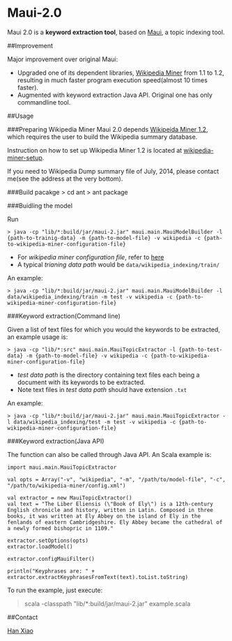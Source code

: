 Maui-2.0
======

Maui 2.0 is a **keyword extraction tool**, based on [Maui][maui], a topic indexing tool. 

##Improvement

Major improvement over original Maui:

- Upgraded one of its dependent libraries, [Wikipedia Miner][wikipedia-miner] from 1.1 to 1.2, resulting in much faster program execution speed(almost 10 times faster).
- Augmented with keyword extraction Java API. Original one has only commandline tool.


##Usage

###Preparing Wikipedia Miner
Maui 2.0 depends [Wikipeida Miner 1.2][wikipedia-miner], which requires the user to build the Wikipedia summary database. 

Instruction on how to set up Wikipedia Miner 1.2 is located at [wikipedia-miner-setup]. 

If you need to Wikipedia Dump summary file of July, 2014, please contact me(see the address at the very bottom).

###Build pacakge
    > cd ant
    > ant package

###Buidling the model

Run

`> java -cp "lib/*:build/jar/maui-2.jar" maui.main.MauiModelBuilder -l {path-to-trainig-data} -m {path-to-model-file} -v wikipedia -c {path-to-wikipedia-miner-configuration-file}`

- For *wikipedia miner configuration file*, refer to [here](https://github.com/dnmilne/wikipediaminer/wiki/Installing-the-java-api#create-configuration-file)
- A typical *trianing data path* would be `data/wikipedia_indexing/train/`

An example:

`> java -cp "lib/*:build/jar/maui-2.jar" maui.main.MauiModelBuilder -l data/wikipedia_indexing/train -m test -v wikipedia -c {path-to-wikipedia-miner-configuration-file}`

###Keyword extraction(Command line)

Given a list of text files for which you would the keywords to be extracted, an example usage is:

`> java -cp "lib/*:src" maui.main.MauiTopicExtractor -l {path-to-test-data} -m {path-to-model-file} -v wikipedia -c {path-to-wikipedia-miner-configuration-file}`

- *test data path* is the directory containing text files each being a document with its keywords to be extracted. 
- Note text files in *test data path* should have extension `.txt`

An example:

`> java -cp "lib/*:build/jar/maui-2.jar" maui.main.MauiTopicExtractor -l data/wikipedia_indexing/test -m test -v wikipedia -c {path-to-wikipedia-miner-configuration-file}`

###Keyword extraction(Java API)

The function can also be called through Java API. An Scala example is:

    import maui.main.MauiTopicExtractor

    val opts = Array("-v", "wikipedia", "-m", "/path/to/model-file", "-c", "/path/to/wikipedia-miner/config.xml")

    val extractor = new MauiTopicExtractor()
    val text = "The Liber Eliensis (\"Book of Ely\") is a 12th-century English chronicle and history, written in Latin. Composed in three books, it was written at Ely Abbey on the island of Ely in the fenlands of eastern Cambridgeshire. Ely Abbey became the cathedral of a newly formed bishopric in 1109."

    extractor.setOptions(opts)
    extractor.loadModel()

    extractor.configMauiFilter()

    println("Keyphrases are: " + extractor.extractKeyphrasesFromText(text).toList.toString)


To run the example, just execute:

   >scala -classpath "lib/*:build/jar/maui-2.jar" example.scala

##Contact

[Han Xiao](mailto:xiaohan2012@gmail.com)


[maui]: https://code.google.com/p/maui-indexer/
[wikipedia-miner]: http://wikipedia-miner.cms.waikato.ac.nz/
[wikipedia-miner-setup]: https://github.com/dnmilne/wikipediaminer/wiki/Installing-the-java-api
